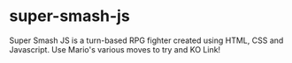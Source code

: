 # super-smash-js
Super Smash JS is a turn-based RPG fighter created using HTML, CSS and Javascript. 
Use Mario's various moves to try and KO Link! 

